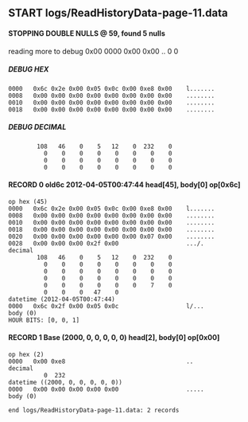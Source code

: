 ## START logs/ReadHistoryData-page-11.data
#### STOPPING DOUBLE NULLS @ 59, found 5 nulls
reading more to debug 0x00
    0000   0x00 0x00                                  ..
              0    0
##### DEBUG HEX
    0000   0x6c 0x2e 0x00 0x05 0x0c 0x00 0xe8 0x00    l.......
    0008   0x00 0x00 0x00 0x00 0x00 0x00 0x00 0x00    ........
    0010   0x00 0x00 0x00 0x00 0x00 0x00 0x00 0x00    ........
    0018   0x00 0x00 0x00 0x00 0x00 0x00 0x00 0x00    ........
##### DEBUG DECIMAL
            108   46    0    5   12    0  232    0
              0    0    0    0    0    0    0    0
              0    0    0    0    0    0    0    0
              0    0    0    0    0    0    0    0
#### RECORD 0 old6c 2012-04-05T00:47:44 head[45], body[0] op[0x6c]

    op hex (45)
    0000   0x6c 0x2e 0x00 0x05 0x0c 0x00 0xe8 0x00    l.......
    0008   0x00 0x00 0x00 0x00 0x00 0x00 0x00 0x00    ........
    0010   0x00 0x00 0x00 0x00 0x00 0x00 0x00 0x00    ........
    0018   0x00 0x00 0x00 0x00 0x00 0x00 0x00 0x00    ........
    0020   0x00 0x00 0x00 0x00 0x00 0x00 0x07 0x00    ........
    0028   0x00 0x00 0x00 0x2f 0x00                   .../.
    decimal
            108   46    0    5   12    0  232    0
              0    0    0    0    0    0    0    0
              0    0    0    0    0    0    0    0
              0    0    0    0    0    0    0    0
              0    0    0    0    0    0    7    0
              0    0    0   47    0
    datetime (2012-04-05T00:47:44)
    0000   0x6c 0x2f 0x00 0x05 0x0c                   l/...
    body (0)
    HOUR BITS: [0, 0, 1]
#### RECORD 1 Base (2000, 0, 0, 0, 0, 0) head[2], body[0] op[0x00]

    op hex (2)
    0000   0x00 0xe8                                  ..
    decimal
              0  232
    datetime ((2000, 0, 0, 0, 0, 0))
    0000   0x00 0x00 0x00 0x00 0x00                   .....
    body (0)

`end logs/ReadHistoryData-page-11.data: 2 records`
